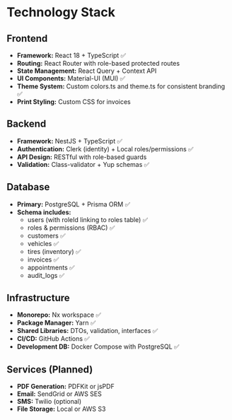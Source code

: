 # Technology Stack

## Frontend
- **Framework:** React 18 + TypeScript ✅
- **Routing:** React Router with role-based protected routes
- **State Management:** React Query + Context API
- **UI Components:** Material-UI (MUI) ✅
- **Theme System:** Custom colors.ts and theme.ts for consistent branding ✅
- **Print Styling:** Custom CSS for invoices

## Backend
- **Framework:** NestJS + TypeScript ✅
- **Authentication:** Clerk (identity) + Local roles/permissions ✅
- **API Design:** RESTful with role-based guards
- **Validation:** Class-validator + Yup schemas ✅

## Database
- **Primary:** PostgreSQL + Prisma ORM ✅
- **Schema includes:**
  - users (with roleId linking to roles table) ✅
  - roles & permissions (RBAC) ✅
  - customers ✅
  - vehicles ✅
  - tires (inventory) ✅
  - invoices ✅
  - appointments ✅
  - audit_logs ✅

## Infrastructure
- **Monorepo:** Nx workspace ✅
- **Package Manager:** Yarn ✅
- **Shared Libraries:** DTOs, validation, interfaces ✅
- **CI/CD:** GitHub Actions ✅
- **Development DB:** Docker Compose with PostgreSQL ✅

## Services (Planned)
- **PDF Generation:** PDFKit or jsPDF
- **Email:** SendGrid or AWS SES
- **SMS:** Twilio (optional)
- **File Storage:** Local or AWS S3
